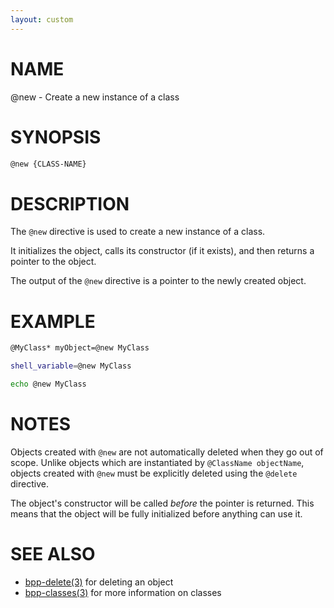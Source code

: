 ```yaml
---
layout: custom
---
```

# NAME

@new - Create a new instance of a class

# SYNOPSIS

```bash
@new {CLASS-NAME}
```

# DESCRIPTION

The `@new` directive is used to create a new instance of a class.

It initializes the object, calls its constructor (if it exists), and then returns a pointer to the object.

The output of the `@new` directive is a pointer to the newly created object.

# EXAMPLE

```bash
@MyClass* myObject=@new MyClass

shell_variable=@new MyClass

echo @new MyClass
```

# NOTES

Objects created with `@new` are not automatically deleted when they go out of scope. Unlike objects which are instantiated by `@ClassName objectName`, objects created with `@new` must be explicitly deleted using the `@delete` directive.

The object's constructor will be called *before* the pointer is returned. This means that the object will be fully initialized before anything can use it.

# SEE ALSO

- [bpp-delete(3)](delete.md) for deleting an object
- [bpp-classes(3)](classes.md) for more information on classes
